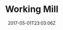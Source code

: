 ---
title: "Working Mill"
site_link: "http://www.workingmill.com/"
description: "Indie Developer and publisher of games and applications for the Smart Phone and Social Media markets."
location: "Oslo"
active: true
active_from: "2011-01-01"
active_to: ""
tags: []
date: "2017-05-01T23:03:06Z"
---